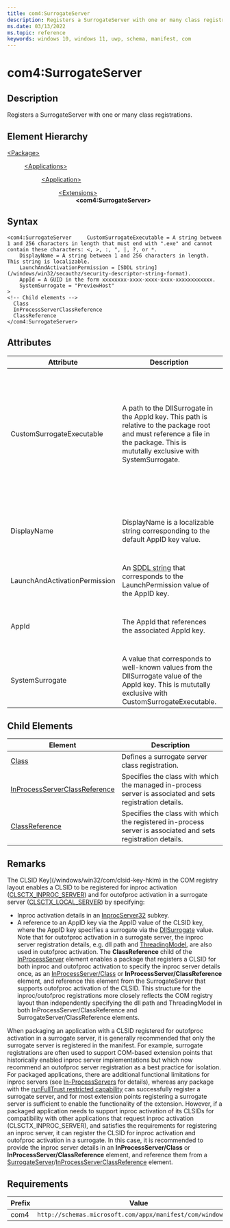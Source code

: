 ```yaml
---
title: com4:SurrogateServer
description: Registers a SurrogateServer with one or many class registrations. (com4:SurrogateServer)
ms.date: 03/13/2022
ms.topic: reference
keywords: windows 10, windows 11, uwp, schema, manifest, com
---
```


# com4:SurrogateServer



## Description
Registers a SurrogateServer with one or many class registrations.



## Element Hierarchy
<dl><dt><a href = "element-package.md">&lt;Package&gt;</a></dt>
<dd>
<dl><dt><a href = "element-applications.md">&lt;Applications&gt;</a></dt>
<dd>
<dl><dt><a href = "element-application.md">&lt;Application&gt;</a></dt>
<dd>
<dl><dt><a href = "element-1-extensions.md">&lt;Extensions&gt;</a></dt>
<dd>
<dd><b>&lt;com4:SurrogateServer&gt;</b></dd></dd>
</dl>
</dd>
</dl>
</dd>
</dl>
</dd>
</dl>

## Syntax
```syntax
<com4:SurrogateServer     CustomSurrogateExecutable = A string between 1 and 256 characters in length that must end with ".exe" and cannot contain these characters: <, >, :, ", |, ?, or *.
    DisplayName = A string between 1 and 256 characters in length. This string is localizable.
    LaunchAndActivationPermission = [SDDL string](/windows/win32/secauthz/security-descriptor-string-format).
    AppId = A GUID in the form xxxxxxxx-xxxx-xxxx-xxxx-xxxxxxxxxxxx.
    SystemSurrogate = "PreviewHost"
>
<!-- Child elements -->
  Class
  InProcessServerClassReference
  ClassReference
</com4:SurrogateServer>
```


## Attributes

| Attribute | Description | Data type | Required |
| -----------| -------------| -----------| ----------|
| CustomSurrogateExecutable |  A path to the DllSurrogate in the AppId key. This path is relative to the package root and must reference a file in the package. This is mututally exclusive with SystemSurrogate. | One of the following values: A string between 1 and 256 characters in length that must end with ".exe" and cannot contain these characters: <, >, :, ", ,, ?, or *.| Yes |
| DisplayName | DisplayName is a localizable string corresponding to the default AppID key value. | A string between 1 and 256 characters in length. This string is localizable.| Yes |
| LaunchAndActivationPermission | An [SDDL string](/windows/win32/secauthz/security-descriptor-string-format) that corresponds to the LaunchPermission value of the AppID key. | [SDDL string](/windows/win32/secauthz/security-descriptor-string-format).| Yes |
| AppId | The AppId that references the associated AppId key.  | A GUID in the form xxxxxxxx-xxxx-xxxx-xxxx-xxxxxxxxxxxx.| Yes |
| SystemSurrogate | A value that corresponds to well-known values from the DllSurrogate value of the AppId key. This is mututally exclusive with CustomSurrogateExecutable. | "PreviewHost"| Yes |


## Child Elements

| Element | Description |
| -----------| -------------|
| [Class](element-com4-surrogateserver-class.md) | Defines a surrogate server class registration. |
| [InProcessServerClassReference](element-com4-inprocessserverclassreference.md) | Specifies the class with which the managed in-process server is associated and sets registration details. |
| [ClassReference](element-com4-surrogateserver-classreference.md) | Specifies the class with which the registered in-process server is associated and sets registration details. |

## Remarks

The CLSID Key](/windows/win32/com/clsid-key-hklm) in the COM registry layout enables a CLSID to be registered for inproc activation ([CLSCTX_INPROC_SERVER](/windows/win32/api/wtypesbase/ne-wtypesbase-clsctx)) and for outofproc activation in a surrogate server ([CLSCTX_LOCAL_SERVER](/windows/win32/api/wtypesbase/ne-wtypesbase-clsctx)) by specifying:

- Inproc activation details in an [InprocServer32](/windows/win32/com/inprocserver32) subkey.
- A reference to an AppID key via the AppID value of the CLSID key, where the AppID key specifies a surrogate via the [DllSurrogate](/windows/win32/com/dllsurrogate) value. Note that for outofproc activation in a surrogate server, the inproc server registration details, e.g. dll path and [ThreadingModel](/windows/win32/com/choosing-the-threading-model), are also used in outofproc activation. The **ClassReference** child of the [InProcessServer](element-com4-inprocessserver.md) element enables a package that registers a CLSID for both inproc and outofproc activation to specify the inproc server details once, as an [InProcessServer/Class](element-com4-inprocessserver-class.md) or **InProcessServer/ClassReference** element, and reference this element from the SurrogateServer that supports outofproc activation of the CLSID. This structure for the inproc/outofproc registrations more closely reflects the COM registry layout than independently specifying the dll path and ThreadingModel in both InProcessServer/ClassReference and SurrogateServer/ClassReference elements.

When packaging an application with a CLSID registered for outofproc activation in a surrogate server, it is generally recommended that only the surrogate server is registered in the manifest. For example, surrogate registrations are often used to support COM-based extension points that historically enabled inproc server implementations but which now recommend an outofproc server registration as a best practice for isolation. For packaged applications, there are additional functional limitations for inproc servers (see [In-ProcessServers](/windows/win32/com/in-process-servers) for details), whereas any package with the [runFullTrust restricted capability](/windows/uwp/packaging/app-capability-declarations) can successfully register a surrogate server, and for most extension points registering a surrogate server is sufficient to enable the functionality of the extension. However, if a packaged application needs to support inproc activation of its CLSIDs for compatibility with other applications that request inproc activation (CLSCTX_INPROC_SERVER), and satisfies the requirements for registering an inproc server, it can register the CLSID for inproc activation and outofproc activation in a surrogate. In this case, it is recommended to provide the inproc server details in an **InProcessServer/Class** or **InProcessServer/ClassReference** element, and reference them from a [SurrogateServer](element-com4-serviceserver.md)/[InProcessServerClassReference](element-com4-inprocessserverclassreference.md) element.

## Requirements
| Prefix | Value |
| ---------------| -------------------------------------------------------------|
| com4 | `http://schemas.microsoft.com/appx/manifest/com/windows10/4` |
